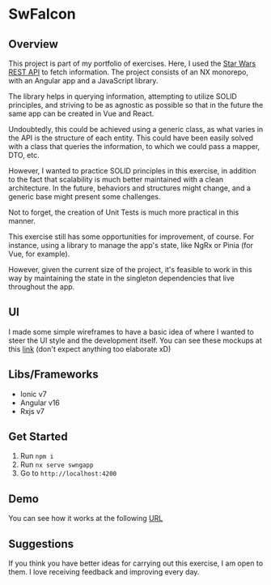 # SwFalcon

## Overview
This project is part of my portfolio of exercises. Here, I used the [Star Wars REST API](https://swapi.dev/) to fetch information. The project consists of an NX monorepo, with an Angular app and a JavaScript library.

The library helps in querying information, attempting to utilize SOLID principles, and striving to be as agnostic as possible so that in the future the same app can be created in Vue and React.

Undoubtedly, this could be achieved using a generic class, as what varies in the API is the structure of each entity. This could have been easily solved with a class that queries the information, to which we could pass a mapper, DTO, etc.

However, I wanted to practice SOLID principles in this exercise, in addition to the fact that scalability is much better maintained with a clean architecture. In the future, behaviors and structures might change, and a generic base might present some challenges.

Not to forget, the creation of Unit Tests is much more practical in this manner.

This exercise still has some opportunities for improvement, of course. For instance, using a library to manage the app's state, like NgRx or Pinia (for Vue, for example).

However, given the current size of the project, it's feasible to work in this way by maintaining the state in the singleton dependencies that live throughout the app.

## UI
I made some simple wireframes to have a basic idea of where I wanted to steer the UI style and the development itself. You can see these mockups at this [link](https://www.figma.com/file/YL66gEDEQnFGTs4ISZjcu4/SWAPP?type=design&node-id=0%3A1&mode=design&t=UnZOUVzrcl8A8NH5-1) (don't expect anything too elaborate xD)

## Libs/Frameworks
- Ionic v7
- Angular v16
- Rxjs v7

## Get Started
1. Run `npm i`
2. Run `nx serve swngapp`
3. Go to `http://localhost:4200`

## Demo
You can see how it works at the following [URL](https://swngapp.vercel.app/)

## Suggestions
If you think you have better ideas for carrying out this exercise, I am open to them. I love receiving feedback and improving every day.